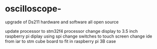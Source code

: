 # oscilloscope-
upgrade of Ds211 hardware and software all open source

update processor to stm32f4 processor
change display to 3.5 inch raspberry pi diplay using spi
change switches to touch screen
change ide from iar to stm cube
board to fit in raspberry pi 3B case

